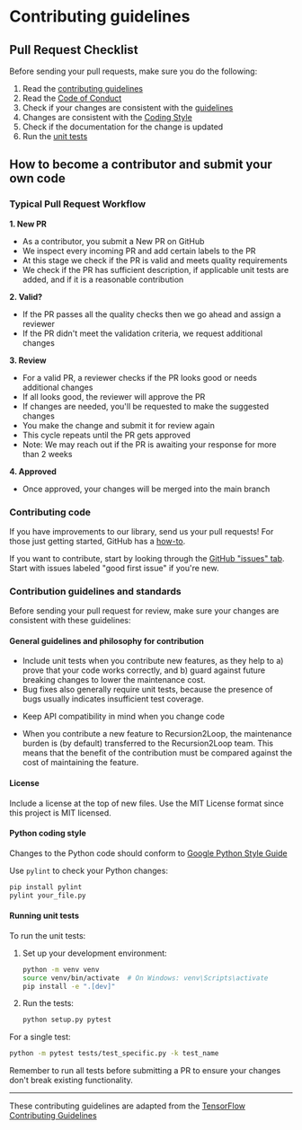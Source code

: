 # Contributing guidelines

## Pull Request Checklist

Before sending your pull requests, make sure you do the following:

1. Read the [contributing guidelines](CONTRIBUTING.md)
2. Read the [Code of Conduct](CODE_OF_CONDUCT.md)
3. Check if your changes are consistent with the [guidelines](#general-guidelines-and-philosophy-for-contribution)
4. Changes are consistent with the [Coding Style](#python-coding-style)
5. Check if the documentation for the change is updated
6. Run the [unit tests](#running-unit-tests)

## How to become a contributor and submit your own code

### Typical Pull Request Workflow

**1. New PR**

- As a contributor, you submit a New PR on GitHub
- We inspect every incoming PR and add certain labels to the PR
- At this stage we check if the PR is valid and meets quality requirements
- We check if the PR has sufficient description, if applicable unit tests are added, and if it is a reasonable contribution

**2. Valid?**

- If the PR passes all the quality checks then we go ahead and assign a reviewer
- If the PR didn't meet the validation criteria, we request additional changes

**3. Review**

- For a valid PR, a reviewer checks if the PR looks good or needs additional changes
- If all looks good, the reviewer will approve the PR
- If changes are needed, you'll be requested to make the suggested changes
- You make the change and submit it for review again
- This cycle repeats until the PR gets approved
- Note: We may reach out if the PR is awaiting your response for more than 2 weeks

**4. Approved**

- Once approved, your changes will be merged into the main branch

### Contributing code

If you have improvements to our library, send us your pull requests! For those just getting started, GitHub has a [how-to](https://help.github.com/articles/using-pull-requests/).

If you want to contribute, start by looking through the [GitHub "issues" tab](https://github.com/yourusername/yourrepo/issues). Start with issues labeled "good first issue" if you're new.

### Contribution guidelines and standards

Before sending your pull request for review, make sure your changes are consistent with these guidelines:

#### General guidelines and philosophy for contribution

- Include unit tests when you contribute new features, as they help to a)
  prove that your code works correctly, and b) guard against future breaking
  changes to lower the maintenance cost.
- Bug fixes also generally require unit tests, because the presence of bugs
  usually indicates insufficient test coverage.

* Keep API compatibility in mind when you change code

- When you contribute a new feature to Recursion2Loop, the maintenance burden is
  (by default) transferred to the Recursion2Loop team. This means that the benefit
  of the contribution must be compared against the cost of maintaining the
  feature.

#### License

Include a license at the top of new files. Use the MIT License format since this project is MIT licensed.

#### Python coding style

Changes to the Python code should conform to [Google Python Style Guide](https://github.com/google/styleguide/blob/gh-pages/pyguide.md)

Use `pylint` to check your Python changes:

```bash
pip install pylint
pylint your_file.py
```

#### Running unit tests

To run the unit tests:

1. Set up your development environment:

   ```bash
   python -m venv venv
   source venv/bin/activate  # On Windows: venv\Scripts\activate
   pip install -e ".[dev]"
   ```

2. Run the tests:
   ```bash
   python setup.py pytest
   ```

For a single test:

```bash
python -m pytest tests/test_specific.py -k test_name
```

Remember to run all tests before submitting a PR to ensure your changes don't break existing functionality.

---

These contributing guidelines are adapted from the [TensorFlow Contributing Guidelines](https://github.com/tensorflow/tensorflow/blob/master/CONTRIBUTING.md)
